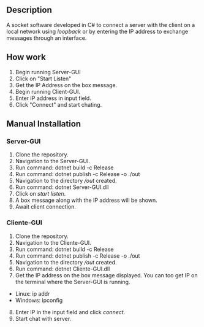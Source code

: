 ## Description

A socket software developed in C# to connect a server with the client on a local network using *loopback* or by entering the IP address to exchange messages through an interface.

## How work

1. Begin running Server-GUI
2. Click on "Start Listen"
3. Get the IP Address on the box message.
4. Begin running Client-GUI.
5. Enter IP address in input field.
6. Click "Connect" and start chating.

## Manual Installation 

### Server-GUI

1. Clone the repository.
2. Navigation to the Server-GUI.
3. Run command: dotnet build -c Release
4. Run command: dotnet publish -c Release -o ./out
5. Navigation to the directory */out* created.
6. Run command: dotnet Server-GUI.dll
7. Click on *start listen*.
8. A box message along with the IP address will be shown.
9. Await client connection.

### Cliente-GUI

1. Clone the repository.
2. Navigation to the Cliente-GUI.
3. Run command: dotnet build -c Release
4. Run command: dotnet publish -c Release -o ./out
5. Navigation to the directory */out* created.
6. Run command: dotnet Cliente-GUI.dll
7. Get the IP address on the box message displayed. You can too get IP on the terminal where the Server-GUI is running.
  - Linux: ip addr
  - Windows: ipconfig
8. Enter IP in the input field and click *connect*.
9. Start chat with server.
